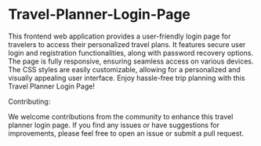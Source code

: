 # Travel-Planner-Login-Page
This frontend web application provides a user-friendly login page for travelers to access their personalized travel plans. It features secure user login and registration functionalities, along with password recovery options. The page is fully responsive, ensuring seamless access on various devices. The CSS styles are easily customizable, allowing for a personalized and visually appealing user interface. Enjoy hassle-free trip planning with this Travel Planner Login Page!

Contributing:

We welcome contributions from the community to enhance this travel planner login page. If you find any issues or have suggestions for improvements, please feel free to open an issue or submit a pull request.
